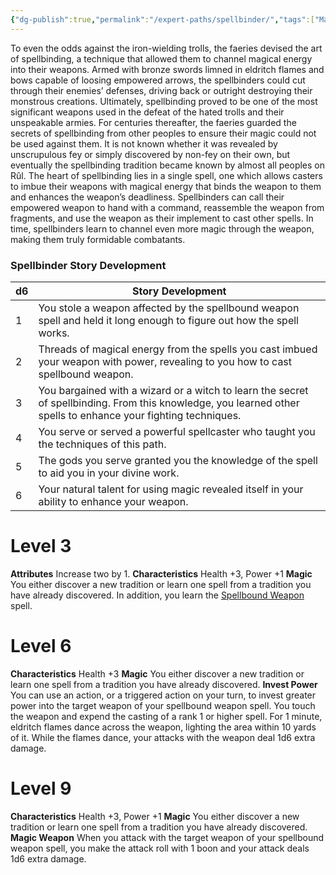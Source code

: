```yaml
---
{"dg-publish":true,"permalink":"/expert-paths/spellbinder/","tags":["Magic"]}
---
```


To even the odds against the iron-wielding trolls, the faeries devised the art of spellbinding, a technique that allowed them to channel magical energy into their weapons. Armed with bronze swords limned in eldritch flames and bows capable of loosing empowered arrows, the spellbinders could cut through their enemies’ defenses, driving back or outright destroying their monstrous creations. Ultimately, spellbinding proved to be one of the most significant weapons used in the defeat of the hated trolls and their unspeakable armies. For centuries thereafter, the faeries guarded the secrets of spellbinding from other peoples to ensure their magic could not be used against them. It is not known whether it was revealed by unscrupulous fey or simply discovered by non-fey on their own, but eventually the spellbinding tradition became known by almost all peoples on Rûl.
The heart of spellbinding lies in a single spell, one which allows casters to imbue their weapons with magical energy that binds the weapon to them and enhances the weapon’s deadliness. Spellbinders can call their empowered weapon to hand with a command, reassemble the weapon from fragments, and use the weapon as their implement to cast other spells. In time, spellbinders learn to channel even more magic through the weapon, making them truly formidable combatants.
### Spellbinder Story Development

| d6  | Story Development                                                                                                                                              |
| --- | -------------------------------------------------------------------------------------------------------------------------------------------------------------- |
| 1   | You stole a weapon affected by the spellbound weapon spell and held it long enough to figure out how the spell works.                                          |
| 2   | Threads of magical energy from the spells you cast imbued your weapon with power, revealing to you how to cast spellbound weapon.                              |
| 3   | You bargained with a wizard or a witch to learn the secret of spellbinding. From this knowledge, you learned other spells to enhance your fighting techniques. |
| 4   | You serve or served a powerful spellcaster who taught you the techniques of this path.                                                                         |
| 5   | The gods you serve granted you the knowledge of the spell to aid you in your divine work.                                                                      |
| 6   | Your natural talent for using magic revealed itself in your ability to enhance your weapon.                                                                    |
# Level 3
**Attributes** Increase two by 1.
**Characteristics** Health +3, Power +1
**Magic** You either discover a new tradition or learn one spell from a tradition you have already discovered. In addition, you learn the [Spellbound Weapon](https://sotdl-spell-database.vercel.app/spells/path-specific/spellbound-weapon/) spell.
# Level 6
**Characteristics** Health +3
**Magic** You either discover a new tradition or learn one spell from a tradition you have already discovered.
**Invest Power** You can use an action, or a triggered action on your turn, to invest greater power into the target weapon of your spellbound weapon spell. You touch the weapon and expend the casting of a rank 1 or higher spell. For 1 minute, eldritch flames dance across the weapon, lighting the area within 10 yards of it. While the flames dance, your attacks with the weapon deal 1d6 extra damage.
# Level 9
**Characteristics** Health +3, Power +1
**Magic** You either discover a new tradition or learn one spell from a tradition you have already discovered.
**Magic Weapon** When you attack with the target weapon of your spellbound weapon spell, you make the attack roll with 1 boon and your attack deals 1d6 extra damage.
